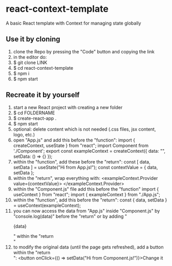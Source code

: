 # react-context-template
A basic React template with Context for managing state globally

## Use it by cloning
1. clone the Repo by pressing the "Code" button and copying the link
2. in the editor do:
3. $ git clone LINK
4. $ cd react-context-template
5. $ npm i
6. $ npm start

## Recreate it by yourself
1. start a new React project with creating a new folder
2. $ cd FOLDERNAME
2. $ create-react-app .
3. $ npm start
4. optional: delete content which is not needed (.css files, jsx content, logo, etc.)
5. open "App.js" and add this before the "function":
import { createContext, useState } from "react";
import Component from './Component';
export const exampleContext = createContext({
  data: "",
  setData: () => {}
});
6. within the "function", add these before the "return":
const [ data, setData ] = useState("Hi from App.js!");
const contextValue = { data, setData };
7. within the "return", wrap everything with:
<exampleContext.Provider value={contextValue}>
</exampleContext.Provider>
8. within the "Component.js" file add this before the "function"
import { useContext } from "react";
import { exampleContext } from "./App.js";
9. within the "function", add this before the "return":
const { data, setData } = useContext(exampleContext);
10. you can now access the data from "App.js" inside "Component.js" by
"console.log(data)" before the "return" or by adding "<p>{data}</p>" within the "return <div></div>"
11. to modify the original data (until the page gets refreshed), add a button within the "return <div></div>":
<button onClick={() => setData("Hi from Component.js!")}>Change it</button>